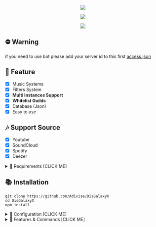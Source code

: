 <p align="center">
<img src="https://capsule-render.vercel.app/api?type=waving&color=gradient&height=200&section=header&text=DisGalaxyX&fontSize=80&fontAlignY=35&animation=twinkling&fontColor=gradient"/> </a> 
</p>

<p align="center"> 
  <a href="https://discord.gg/SNG3dh3MbR" target="_blank"> <img src="https://discordapp.com/api/guilds/903043706410643496/widget.png?style=banner2"/> </a> 
</p>

<p align="center"> 
  <a href="https://ko-fi.com/nanotect" target="_blank"> <img src="https://ko-fi.com/img/githubbutton_sm.svg"/> </a> 
</p>

## ⛔ Warning
if you need to use bot please add your server id to this first [access.json](https://github.com/Adivise/DisGalaxyX/blob/main/settings/models/access.json)

## 📑 Feature
- [x] Music Systems
- [x] Filters System
- [x] **Multi Instances Support**
- [x] **Whitelist Guilds**
- [x] Database (Json)
- [x] Easy to use

## 🎶 Support Source
- [x] Youtube
- [x] SoundCloud
- [x] Spotify
- [x] Deezer

<details><summary>📎 Requirements [CLICK ME]</summary>
<p>

## 📎 Requirements

- Node.js+ **[Download](https://nodejs.org/en/download/)**
- Discord Bot Token **[Guide](https://discordjs.guide/preparations/setting-up-a-bot-application.html#creating-your-bot)**

</p>
</details>

## 📚 Installation

```
git clone https://github.com/Adivise/DisGalaxyX
cd DisGalaxyX
npm install
```

<details><summary>📄 Configuration [CLICK ME]</summary>
<p>

## 📄 Configuration

Copy or Rename `config.json.example` to `config.json` and fill out the values:

```json
{
    "TOKEN": [
        "TOKEN_01", 
        "TOKEN_02", 
        "TOKEN_03",
        "TOKEN_04",
        "TOKEN_05",
        "TOKEN_06",
        "TOKEN_07",
        "TOKEN_08",
        "TOKEN_09",
        "TOKEN_10"
    ],
    "PREFIX": [
        "01.",
        "02.",
        "03.",
	"04.",
	"05.",
	"06.",
	"07.",
	"08.",
	"09.",
	"10."
    ],
    "EMBED_COLOR": "#000001",
    "OWNER_ID": "YOUR_DISCORD_ID",
    "DEV_ID": [],
    "SPOTIFY": false,
    "SPOTIFY_ID": "YOU_SPOTIFY_ID",
    "SPOTIFY_SECRET": "YOU_SPOTIFY_SECRET"
}
```
	
After installation or finishes all you can use `node .` to start the bot. or `Run Start.bat`

</p>
</details>

<details><summary>🔩 Features & Commands [CLICK ME]</summary>
<p>

## 🔩 Features & Commands

> Note: The default prefix is '#'

🎶 **Music Commands!** 
- Play (#play [song/url])
- Nowplaying (#nowplaying)
- Queue (#queue [page])
- Repeat (#loop)
- Loopqueue (#loopqueue)
- Shuffle (#shuffle)
- Volume (#volume [10 - 100])
- Pause (#pause)
- Resume (#resume)
- Skip (#skip)
- Skipto (#skipto [position])
- ClearQueue (#clearqueue)
- Join (#join)
- Leave (#leave)
- Forward (#forward [second])
- Seek (#seek [second])
- Rewind (#rewind [second])
- Replay (#replay)
- 247 (#247)
- Previous (#previous)
- Autoplay (#autoplay)
- Move (#move [song] [position])
- Remove (#remove [song])
- PlaySkip (#playskip [song/url])
- PlayTop (#playtop [song/url])

⏺ **Filter Commands!**
- Vaporwave (#vaporwave)
- Earwax (#earwax)
- Nightcore (#nightcore)
- 3d (#3d)
- Echo (#echo)
- Flanger (#flanger)
- Gate (#gate)
- Haas (#hass)
- Karaoke (#karaoke)
- Mcopand (#mcopand)
- Phaser (#phaser)
- Reverse (#reverse)
- Surround (#surround)
- Tremolo (#tremolo)
- Bassboost (#bassboost)
- Earrape (#earrape)
- Custom (#custom [args])
- Reset (#reset)
	
📑 **Misc Commands!**
- Help (#help, #halp [command])
- Control (#control)
- FilterLists (#filterlist)

🤖 **Dev Commands!**
- Whitelist (#whitelist [add/remove] <guildId>)
- LeaveGuilds (#leaveguild)
- GuildLists (#guildlist)

</p>
</details>

